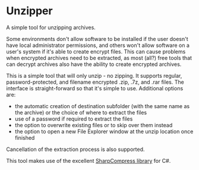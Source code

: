 # Unzipper
A simple tool for unzipping archives.

Some environments don't allow software to be installed if the user doesn't have local administrator permissions, and others won't allow software on a user's system if it's able to create encrypt files. This can cause problems when encrypted archives need to be extracted, as most (all?) free tools that can decrypt archives also have the ability to create encrypted archives.

This is a simple tool that will only unzip - no zipping. It supports regular, password-protected, and filename encrypted .zip, .7z, and .rar files. The interface is straight-forward so that it's simple to use. Additional options are:

* the automatic creation of destination subfolder (with the same name as the archive) or the choice of where to extract the files
* use of a password if required to extract the files
* the option to overwrite existing files or to skip over them instead
* the option to open a new File Explorer window at the unzip location once finished

Cancellation of the extraction process is also supported.

This tool makes use of the excellent [SharpCompress library](https://github.com/adamhathcock/sharpcompress) for C#.
